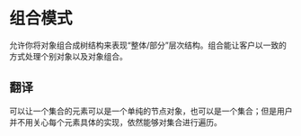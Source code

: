 # 组合模式
允许你将对象组合成树结构来表现“整体/部分”层次结构。组合能让客户以一致的方式处理个别对象以及对象组合。

## 翻译
可以让一个集合的元素可以是一个单纯的节点对象，也可以是一个集合；但是用户并不用关心每个元素具体的实现，依然能够对集合进行遍历。